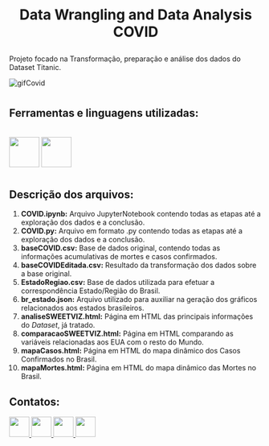 # <p align=center> Data Wrangling and Data Analysis COVID </p>

Projeto focado na Transformação, preparação e análise dos dados do Dataset Titanic.

![gifCovid](https://user-images.githubusercontent.com/54869201/150561406-aa580e9a-030e-45f2-8c41-03da65b8350a.gif)

#

## Ferramentas e linguagens utilizadas:


<div>
 
&nbsp;        
<img height=60 width=60 src="https://cdn.jsdelivr.net/gh/devicons/devicon/icons/jupyter/jupyter-original-wordmark.svg" />
<img height=60 width=60 src="https://cdn.jsdelivr.net/gh/devicons/devicon/icons/python/python-original.svg" />
</div>

#

## Descrição dos arquivos:

1. **COVID.ipynb:** Arquivo JupyterNotebook contendo todas as etapas até a exploração dos dados e a conclusão.
1. **COVID.py:** Arquivo em formato .py contendo todas as etapas até a exploração dos dados e a conclusão.
1. **baseCOVID.csv:** Base de dados original, contendo todas as informações acumulativas de mortes e casos confirmados.
1. **baseCOVIDEditada.csv:** Resultado da transformação dos dados sobre a base original.
1. **EstadoRegiao.csv:** Base de dados utilizada para efetuar a correspondência Estado/Região do Brasil.
1. **br_estado.json:** Arquivo utilizado para auxiliar na geração dos gráficos relacionados aos estados brasileiros.
1. **analiseSWEETVIZ.html:** Página em HTML das principais informações do *Dataset*, já tratado.
1. **comparacaoSWEETVIZ.html:** Página em HTML comparando as variáveis relacionadas aos EUA com o resto do Mundo.
1. **mapaCasos.html:** Página em HTML do mapa dinâmico dos Casos Confirmados no Brasil.
1. **mapaMortes.html:** Página em HTML do mapa dinâmico das Mortes no Brasil.


## Contatos:

<div>  
  
  <a href="https://www.linkedin.com/in/tferreirasilva/">
    <img width=40 src="https://cdn.jsdelivr.net/gh/devicons/devicon/icons/linkedin/linkedin-original.svg" />
  </a> 
  <a href = "mailto:thiago.ferreirawd@gmail.com">
      <img width=40 src="https://cdn.jsdelivr.net/gh/devicons/devicon/icons/google/google-original.svg" />
  </a>  
  <a href = "https://www.facebook.com/thiago.ferreira.50746">
    <img width=40 src="https://cdn.jsdelivr.net/gh/devicons/devicon/icons/facebook/facebook-original.svg" />
  </a> 
  <a href = "https://github.com/ThiagoFerreiraWD">
    <img width=40 src="https://cdn.jsdelivr.net/gh/devicons/devicon/icons/github/github-original.svg" />
  </a>     
</div>
